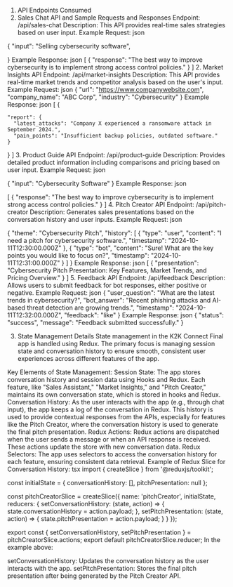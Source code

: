 1. API Endpoints Consumed
1. Sales Chat API and Sample Requests and Responses
Endpoint: /api/sales-chat
Description: This API provides real-time sales strategies based on user input.
Example Request:
json

{
  "input": "Selling cybersecurity software",
 
}
Example Response:
json
[
  {
    "response": "The best way to improve cybersecurity is to implement strong access control policies."
  }
]
2. Market Insights API
Endpoint: /api/market-insights
Description: This API provides real-time market trends and competitor analysis based on the user's input.
Example Request:
json
{
  "url": "https://www.companywebsite.com",
  "company_name": "ABC Corp",
  "industry": "Cybersecurity"
}
Example Response:
json
[
  {
  

    "report": {
      "latest_attacks": "Company X experienced a ransomware attack in September 2024.",
      "pain_points": "Insufficient backup policies, outdated software."
    }
  }
]
3. Product Guide API
Endpoint: /api/product-guide
Description: Provides detailed product information including comparisons and pricing based on user input.
Example Request:
json

{
  "input": "Cybersecurity Software"
}
Example Response:
json

[
  {
    "response": "The best way to improve cybersecurity is to implement strong access control policies."
  }
]
4. Pitch Creator API
Endpoint: /api/pitch-creator
Description: Generates sales presentations based on the conversation history and user inputs.
Example Request:
json

{
  "theme": "Cybersecurity Pitch",
  "history": [
    {
      "type": "user",
      "content": "I need a pitch for cybersecurity software.",
      "timestamp": "2024-10-11T12:30:00.000Z"
    },
    {
      "type": "bot",
      "content": "Sure! What are the key points you would like to focus on?",
      "timestamp": "2024-10-11T12:31:00.000Z"
    }
  ]
}
Example Response:
json
[
  {
    "presentation": "Cybersecurity Pitch Presentation: Key Features, Market Trends, and Pricing Overview."
  }
]
5. Feedback API
Endpoint: /api/feedback
Description: Allows users to submit feedback for bot responses, either positive or negative.
Example Request:
json
{
  "user_question": "What are the latest trends in cybersecurity?",
  "bot_answer": "Recent phishing attacks and AI-based threat detection are growing trends.",
  "timestamp": "2024-10-11T12:32:00.000Z",
  "feedback": "like"
}
Example Response:
json
{
  "status": "success",
  "message": "Feedback submitted successfully."
}


3. State Management Details
State management in the K2K Connect Final app is handled using Redux. The primary focus is managing session state and conversation history to ensure smooth, consistent user experiences across different features of the app.

Key Elements of State Management:
Session State: The app stores conversation history and session data using Hooks and Redux. Each feature, like "Sales Assistant," "Market Insights," and "Pitch Creator," maintains its own conversation state, which is stored in hooks and Redux.
Conversation History: As the user interacts with the app (e.g., through chat input), the app keeps a log of the conversation in Redux. This history is used to provide contextual responses from the APIs, especially for features like the Pitch Creator, where the conversation history is used to generate the final pitch presentation.
Redux Actions: Redux actions are dispatched when the user sends a message or when an API response is received. These actions update the store with new conversation data.
Redux Selectors: The app uses selectors to access the conversation history for each feature, ensuring consistent data retrieval.
Example of Redux Slice for Conversation History:
tsx
import { createSlice } from '@reduxjs/toolkit';

const initialState = {
  conversationHistory: [],
  pitchPresentation: null
};

const pitchCreatorSlice = createSlice({
  name: 'pitchCreator',
  initialState,
  reducers: {
    setConversationHistory: (state, action) => {
      state.conversationHistory = action.payload;
    },
    setPitchPresentation: (state, action) => {
      state.pitchPresentation = action.payload;
    }
  }
});

export const { setConversationHistory, setPitchPresentation } = pitchCreatorSlice.actions;
export default pitchCreatorSlice.reducer;
In the example above:

setConversationHistory: Updates the conversation history as the user interacts with the app.
setPitchPresentation: Stores the final pitch presentation after being generated by the Pitch Creator API.

